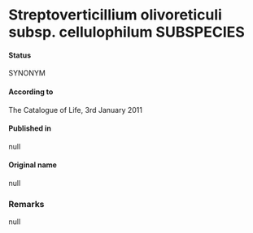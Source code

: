 # Streptoverticillium olivoreticuli subsp. cellulophilum SUBSPECIES

#### Status
SYNONYM

#### According to
The Catalogue of Life, 3rd January 2011

#### Published in
null

#### Original name
null

### Remarks
null